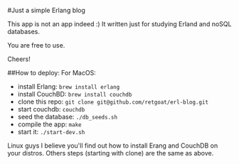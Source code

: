 #Just a simple Erlang blog

This app is not an app indeed :) It written just for studying Erland and noSQL databases.

You are free to use.

Cheers!

##How to deploy:
For MacOS:

* install Erlang: `brew install erlang` 
* install CouchBD: `brew install couchdb`
* clone this repo: `git clone git@github.com/retgoat/erl-blog.git`
* start couchdb: `couchdb`
* seed the database: `./db_seeds.sh`
* compile the app: `make`
* start it: `./start-dev.sh`

Linux guys I believe you'll find out how to install Erang and CouchDB on your distros. Others steps (starting with clone) are the same as above.




